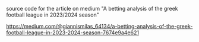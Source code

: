 source code for the article on medium "A betting analysis of the greek football league in 2023/2024 season"

https://medium.com/@giannismilas_64134/a-betting-analysis-of-the-greek-football-league-in-2023-2024-season-7674e9a4e621
